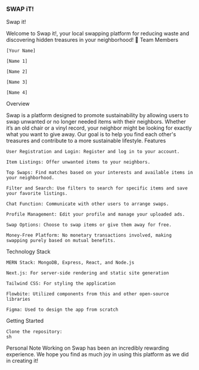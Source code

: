 ### SWAP iT!

Swap it!

Welcome to Swap it!, your local swapping platform for reducing waste and discovering hidden treasures in your neighborhood! 🌿
Team Members

    [Your Name]

    [Name 1]

    [Name 2]

    [Name 3]

    [Name 4]

Overview

Swap is a platform designed to promote sustainability by allowing users to swap unwanted or no longer needed items with their neighbors. Whether it’s an old chair or a vinyl record, your neighbor might be looking for exactly what you want to give away. Our goal is to help you find each other's treasures and contribute to a more sustainable lifestyle.
Features

    User Registration and Login: Register and log in to your account.

    Item Listings: Offer unwanted items to your neighbors.

    Top Swaps: Find matches based on your interests and available items in your neighborhood.

    Filter and Search: Use filters to search for specific items and save your favorite listings.

    Chat Function: Communicate with other users to arrange swaps.

    Profile Management: Edit your profile and manage your uploaded ads.

    Swap Options: Choose to swap items or give them away for free.

    Money-Free Platform: No monetary transactions involved, making swapping purely based on mutual benefits.

Technology Stack

    MERN Stack: MongoDB, Express, React, and Node.js

    Next.js: For server-side rendering and static site generation

    Tailwind CSS: For styling the application

    Flowbite: Utilized components from this and other open-source libraries

    Figma: Used to design the app from scratch

Getting Started

    Clone the repository:
    sh

Personal Note
Working on Swap has been an incredibly rewarding experience. We hope you find as much joy in using this platform as we did in creating it!

